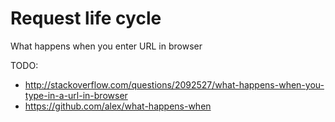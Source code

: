 # Request life cycle

What happens when you enter URL in browser

TODO:

- http://stackoverflow.com/questions/2092527/what-happens-when-you-type-in-a-url-in-browser
- https://github.com/alex/what-happens-when
